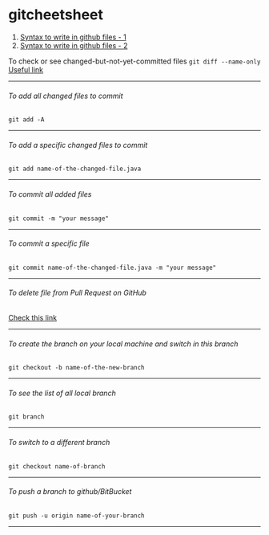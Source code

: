 # gitcheetsheet

1. [Syntax to write in github files - 1](https://github.com/adam-p/markdown-here/wiki/Markdown-Cheatsheet)
2. [Syntax to write in github files - 2](https://help.github.com/articles/basic-writing-and-formatting-syntax/)

To check or see changed-but-not-yet-committed files
`git diff --name-only`
[Useful link](https://stackoverflow.com/questions/5096268/how-to-get-a-list-of-all-files-that-changed-between-two-git-commits)

***

###### To add all changed files to commit
`git add -A`

***

###### To add a specific changed files to commit
`git add name-of-the-changed-file.java`

***

###### To commit all added files
`git commit -m "your message"`

***

###### To commit a specific file
`git commit name-of-the-changed-file.java -m "your message"`

***

###### To delete file from Pull Request on GitHub
[Check this link](https://stackoverflow.com/questions/9498201/delete-file-from-pull-request-on-github/37122300)

***

###### To create the branch on your local machine and switch in this branch
`git checkout -b name-of-the-new-branch`

***

###### To see the list of all local branch
`git branch`

***

###### To switch to a different branch
`git checkout name-of-branch`

***

###### To push a branch to github/BitBucket
`git push -u origin name-of-your-branch`

***




